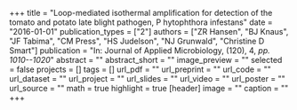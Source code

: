 +++
title = "Loop-mediated isothermal amplification for detection of the tomato and potato late blight pathogen, P hytophthora infestans"
date = "2016-01-01"
publication_types = ["2"]
authors = ["ZR Hansen", "BJ Knaus", "JF Tabima", "CM Press", "HS Judelson", "NJ Grunwald", "Christine D Smart"]
publication = "In: Journal of Applied Microbiology, (120), 4, _pp. 1010--1020_"
abstract = ""
abstract_short = ""
image_preview = ""
selected = false
projects = []
tags = []
url_pdf = ""
url_preprint = ""
url_code = ""
url_dataset = ""
url_project = ""
url_slides = ""
url_video = ""
url_poster = ""
url_source = ""
math = true
highlight = true
[header]
image = ""
caption = ""
+++
